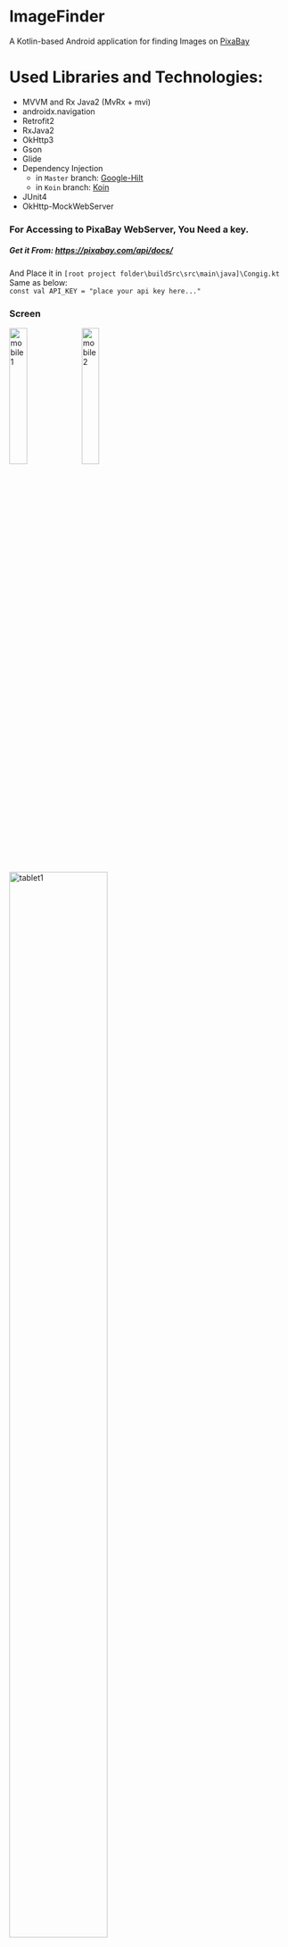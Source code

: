 # ImageFinder
A Kotlin-based Android application for finding Images on [PixaBay](https://pixabay.com)

# Used Libraries and Technologies:
+ MVVM and Rx Java2 (MvRx + mvi)
+ androidx.navigation
+ Retrofit2
+ RxJava2
+ OkHttp3
+ Gson
+ Glide
+ Dependency Injection
   + in `Master` branch: [Google-Hilt](https://dagger.dev/hilt/)
   + in `Koin` branch: [Koin](https://insert-koin.io/)
+ JUnit4
+ OkHttp-MockWebServer



### For Accessing to PixaBay WebServer, You Need a key.
##### Get it From: https://pixabay.com/api/docs/    
   
And Place it in `[root project folder\buildSrc\src\main\java]\Congig.kt` Same as below:    
`const val API_KEY = "place your api key here..."`


### Screen
<img src="https://user-images.githubusercontent.com/12367513/126148167-c4555fa2-8418-4112-9cca-886ab8ac3dd6.png" alt="mobile1" style="max-width:30%;" width = "25%"/>

<img src="https://user-images.githubusercontent.com/12367513/126149095-d5fcc79a-6c66-4260-bd92-4c3b8bc222ee.png" alt="mobile2" style="max-width:30%;" width = "25%"/>

<img src="https://user-images.githubusercontent.com/12367513/126149349-7d380fab-74f2-483d-bf74-d8710b6c3322.png" alt="tablet1" style="max-width:50%;" width = "70%"/>

### Install 
Since version `1.1.0` the `.apk` file has added to the project. You can find and install it in 
`[root project folder]\apk\imageFinder.apk`

